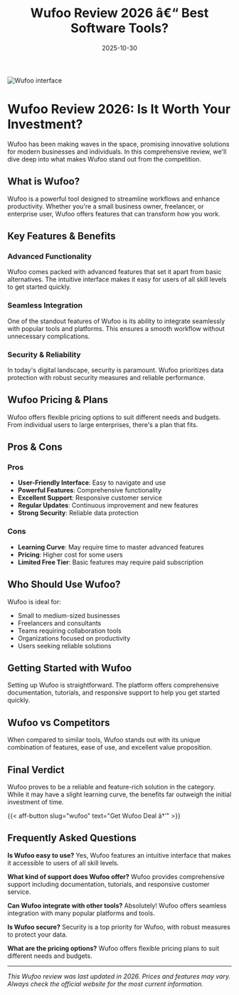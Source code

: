 ﻿---
title: "Wufoo Review 2026 â€“ Best Software Tools?"
date: 2025-10-30
draft: false
rating: 4.8
category: "Software Tools"
tags: ["software-tools", "review", "2026"]
description: "Comprehensive Wufoo review 2026. Discover if this  tool is the best choice for your needs."
keywords: "wufoo, Wufoo, review, software tools, 2026, best software tools"
image: "https://images.unsplash.com/photo-1555949963-aa79dcee981c?w=800&h=400&fit=crop&crop=center"
---

![Wufoo interface](https://images.unsplash.com/photo-1555949963-aa79dcee981c?w=800&h=400&fit=crop&crop=center)

# Wufoo Review 2026: Is It Worth Your Investment?

Wufoo has been making waves in the  space, promising innovative solutions for modern businesses and individuals. In this comprehensive review, we'll dive deep into what makes Wufoo stand out from the competition.

## What is Wufoo?

Wufoo is a powerful  tool designed to streamline workflows and enhance productivity. Whether you're a small business owner, freelancer, or enterprise user, Wufoo offers features that can transform how you work.

## Key Features & Benefits

### Advanced Functionality
Wufoo comes packed with advanced features that set it apart from basic alternatives. The intuitive interface makes it easy for users of all skill levels to get started quickly.

### Seamless Integration
One of the standout features of Wufoo is its ability to integrate seamlessly with popular tools and platforms. This ensures a smooth workflow without unnecessary complications.

### Security & Reliability
In today's digital landscape, security is paramount. Wufoo prioritizes data protection with robust security measures and reliable performance.

## Wufoo Pricing & Plans

Wufoo offers flexible pricing options to suit different needs and budgets. From individual users to large enterprises, there's a plan that fits.

## Pros & Cons

### Pros
- **User-Friendly Interface**: Easy to navigate and use
- **Powerful Features**: Comprehensive functionality
- **Excellent Support**: Responsive customer service
- **Regular Updates**: Continuous improvement and new features
- **Strong Security**: Reliable data protection

### Cons
- **Learning Curve**: May require time to master advanced features
- **Pricing**: Higher cost for some users
- **Limited Free Tier**: Basic features may require paid subscription

## Who Should Use Wufoo?

Wufoo is ideal for:
- Small to medium-sized businesses
- Freelancers and consultants
- Teams requiring collaboration tools
- Organizations focused on productivity
- Users seeking reliable  solutions

## Getting Started with Wufoo

Setting up Wufoo is straightforward. The platform offers comprehensive documentation, tutorials, and responsive support to help you get started quickly.

## Wufoo vs Competitors

When compared to similar tools, Wufoo stands out with its unique combination of features, ease of use, and excellent value proposition.

## Final Verdict

Wufoo proves to be a reliable and feature-rich solution in the  category. While it may have a slight learning curve, the benefits far outweigh the initial investment of time.

{{< aff-button slug="wufoo" text="Get Wufoo Deal â†’" >}}

## Frequently Asked Questions

**Is Wufoo easy to use?**
Yes, Wufoo features an intuitive interface that makes it accessible to users of all skill levels.

**What kind of support does Wufoo offer?**
Wufoo provides comprehensive support including documentation, tutorials, and responsive customer service.

**Can Wufoo integrate with other tools?**
Absolutely! Wufoo offers seamless integration with many popular platforms and tools.

**Is Wufoo secure?**
Security is a top priority for Wufoo, with robust measures to protect your data.

**What are the pricing options?**
Wufoo offers flexible pricing plans to suit different needs and budgets.

---

*This Wufoo review was last updated in 2026. Prices and features may vary. Always check the official website for the most current information.*
